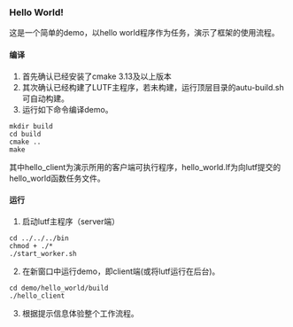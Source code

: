 ### Hello World!

这是一个简单的demo，以hello world程序作为任务，演示了框架的使用流程。

#### 编译

1. 首先确认已经安装了cmake 3.13及以上版本
2. 其次确认已经构建了LUTF主程序，若未构建，运行顶层目录的autu-build.sh可自动构建。
3. 运行如下命令编译demo。
```shell script
mkdir build
cd build
cmake ..
make
```
其中hello_client为演示所用的客户端可执行程序，hello_world.lf为向lutf提交的hello_world函数任务文件。

#### 运行

1. 启动lutf主程序（server端）
```shell script
cd ../../../bin
chmod + ./*
./start_worker.sh
```
2. 在新窗口中运行demo，即client端(或将lutf运行在后台)。
```shell script
cd demo/hello_world/build
./hello_client
```
3. 根据提示信息体验整个工作流程。